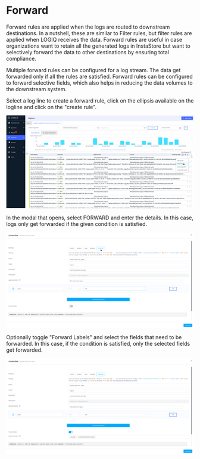 # Forward

Forward rules are applied when the logs are routed to downstream destinations. In a nutshell, these are similar to Filter rules, but filter rules are applied when LOGIQ receives the data. Forward rules are useful in case organizations want to retain all the generated logs in InstaStore but want to selectively forward the data to other destinations by ensuring total compliance.

Multiple forward rules can be configured for a log stream. The data get forwarded only if all the rules are satisfied. Forward rules can be configured to forward selective fields, which also helps in reducing the data volumes to the downstream system.

Select a log line to create a forward rule, click on the ellipsis available on the logline and click on the "create rule".

![](<../.gitbook/assets/image (25).png>)

In the modal that opens, select FORWARD and enter the details. In this case, logs only get forwarded if the given condition is satisfied.

![](<../.gitbook/assets/image (26) (1).png>)

Optionally toggle "Forward Labels" and select the fields that need to be forwarded. In this case, if the condition is satisfied, only the selected fields get forwarded.

![](<../.gitbook/assets/image (18) (1) (1).png>)

